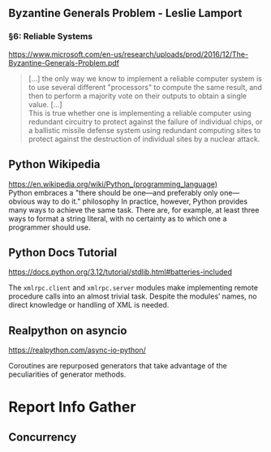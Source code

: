 ## Byzantine Generals Problem - Leslie Lamport
### §6: Reliable Systems
https://www.microsoft.com/en-us/research/uploads/prod/2016/12/The-Byzantine-Generals-Problem.pdf
> [...] the only way we know to implement a reliable computer system is to use several different "processors" to compute the same result, and then to perform a majority vote on their outputs to obtain a single value. [...] \
This is true whether one is implementing a reliable computer using redundant circuitry to protect against the failure of individual chips, or a ballistic missile defense system using redundant computing sites to protect against the destruction of individual sites by a nuclear attack.

## Python Wikipedia
https://en.wikipedia.org/wiki/Python_(programming_language) \
Python embraces a "there should be one—and preferably only one—obvious way to do it." philosophy
In practice, however, Python provides many ways to achieve the same task. There are, for example, at least three ways to format a string literal, with no certainty as to which one a programmer should use.

## Python Docs Tutorial
https://docs.python.org/3.12/tutorial/stdlib.html#batteries-included

The `xmlrpc.client` and `xmlrpc.server` modules make implementing remote procedure calls into an almost trivial task. Despite the modules’ names, no direct knowledge or handling of XML is needed.

## Realpython on asyncio
https://realpython.com/async-io-python/

Coroutines are repurposed generators that take advantage of the peculiarities of generator methods.

# Report Info Gather

## Concurrency


